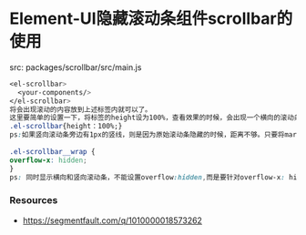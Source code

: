 # Element-UI隐藏滚动条组件scrollbar的使用

src: packages/scrollbar/src/main.js
```css
<el-scrollbar>
  <your-components/>
</el-scrollbar>
将会出现滚动的内容放到上述标签内就可以了。 
这里要简单的设置一下，将标签的height设为100%，查看效果的时候，会出现一个横向的滚动条，如果你不想要横向的滚动条，使用下面css属性设置就可以只显示竖向滚动条。
.el-scrollbar{height：100%;}
ps:如果竖向滚动条旁边有1px的竖线，则是因为原始滚动条隐藏的时候，距离不够。只要将margin-right:-15px改成margin-right:-16px即可。
 
.el-scrollbar__wrap {
overflow-x: hidden;
}
ps: 同时显示横向和竖向滚动条，不能设置overflow:hidden,而是要针对overflow-x: hidden(让浏览器原始滚动条隐藏);设置，否则竖向的滚动条会不随滚轮滚动。
```


### Resources
- https://segmentfault.com/q/1010000018573262